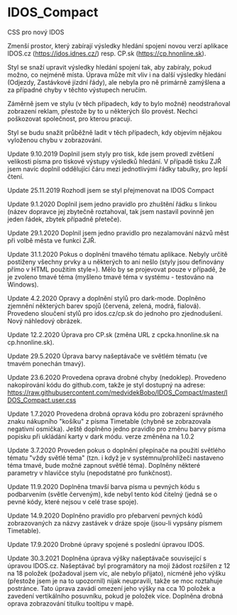 # IDOS_Compact
CSS pro nový IDOS

Zmenší prostor, který zabírají výsledky hledání spojení novou verzí aplikace IDOS.cz (https://idos.idnes.cz/) resp. CP.sk
(https://cp.hnonline.sk).

Styl se snaží upravit výsledky hledání spojení tak, aby zabíraly, pokud možno, co nejméně místa. Úprava může mít vliv i na další
výsledky hledání (Odjezdy, Zastávkové jízdní řády), ale nebyla pro ně primárně zamýšlena a za případné chyby v těchto výstupech
neručím.

Záměrně jsem ve stylu (v těch případech, kdy to bylo možné) neodstraňoval zobrazení reklam, přestože by to u některých šlo
provést. Nechci poškozovat společnost, pro kterou pracuji.

Styl se budu snažit průběžně ladit v těch případech, kdy objevím nějakou vyloženou chybu v zobrazování.

Update 9.10.2019
Doplnil jsem styly pro tisk, kde jsem provedl zvětšení velikosti písma pro tiskové výstupy výsledků hledání. V případě tisku ZJŘ
jsem navíc doplnil oddělující čáru mezi jednotlivými řádky tabulky, pro lepší čtení.

Update 25.11.2019
Rozhodl jsem se styl přejmenovat na IDOS Compact

Update 9.1.2020
Doplnil jsem jedno pravidlo pro zhuštění řádku s linkou (název dopravce jej zbytečně roztahoval, tak jsem nastavil povinně jen
jeden řádek, zbytek případně přeteče).

Update 29.1.2020
Doplnil jsem jedno pravidlo pro nezalamování názvů měst při volbě města ve funkci ZJŘ.

Update 31.1.2020
Pokus o doplnění tmavého tématu aplikace. Nebyly určitě postiženy všechny prvky a u některých to ani nešlo (styly jsou
definovány přímo v HTML použitím style=). Mělo by se projevovat pouze v případě, že je zvoleno tmavé téma (myšleno tmavé téma v
systému - testováno na Windows).

Update 4.2.2020
Opravy a doplnění stylů pro dark-mode. Doplněno zjemnění některých barev spojů (červená, zelená, modrá, fialová). Provedeno
sloučení stylů pro idos.cz/cp.sk do jednoho pro zjednodušení. Nový náhledový obrázek.

Update 12.2.2020
Úprava pro CP.sk (změna URL z cpcka.hnonline.sk na cp.hnonline.sk).

Update 29.5.2020
Úprava barvy našeptávače ve světlém tématu (ve tmavém ponechán tmavý).

Update 23.6.2020
Provedena oprava drobné chyby (nedoklep).
Provedeno nakopírování kódu do github.com, takže je styl dostupný na adrese:
https://raw.githubusercontent.com/medvidekBobo/IDOS_Compact/master/IDOS_Compact.user.css

Update 1.7.2020
Provedena drobná oprava kódu pro zobrazení správného znaku nákupního "košíku" z písma Timetable (chybně se zobrazovala negativní osmička).
Ještě doplněno jedno pravidlo pro změnu barvy písma popisku při ukládání karty v dark módu. verze změněna na 1.0.2

Update 3.7.2020
Proveden pokus o doplnění přepínače na použití světlého tématu "vždy světlé téma" (tzn. i když je v systémnu/prohlížeči nastaveno téma tmavé, bude možné zapnout světlé téma).
Doplněny některé parametry v hlavičce stylu (nepodstatné pro funkčnost).

Update 11.9.2020
Doplněna tmavší barva písma u pevných kódu s podbarvením (světle červeným), kde nebyl tento kód čitelný (jedná se o pevné kódy, které nejsou v celé trase spoje).

Update 14.9.2020
Doplněno pravidlo pro přebarvení pevných kódů zobrazovaných za názvy zastávek v dráze spoje (jsou-li vypsány písmem Timetable).

Update 17.9.2020
Drobné úpravy spojené s poslední úpravou IDOS.

Update 30.3.2021
Doplněna úprava výšky našeptávače související s úpravou IDOS.cz. Našeptávač byl
programátory na moji žádost rozšířen z 12 na 18 položek (požadoval jsem víc,
ale nebylo přijato), nicméně jeho výšku (přestože jsem je na to upozornil) nijak
neupravili, takže se moc roztahuje postránce. Tato úprava zavádí omezení jeho
výšky na cca 10 položek a zavedení vertikálního posuvníku, pokud je položek více.
Doplněna drobná oprava zobrazování titulku tooltipu v mapě.
